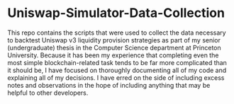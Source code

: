# Uniswap-Simulator-Data-Collection

This repo contains the scripts that were used to collect the data necessary to backtest Uniswap v3 liquidity provision strategies as part of my senior (undergraduate) thesis in the Computer Science department at Princeton University. Because it has been my experience that completing even the most simple blockchain-related task tends to be far more complicated than it should be, I have focused on thoroughly documenting all of my code and explaining all of my decisions. I have erred on the side of including excess notes and observations in the hope of including anything that may be helpful to other developers. 
